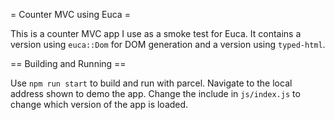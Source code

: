 = Counter MVC using Euca =

This is a counter MVC app I use as a smoke test for Euca. It contains a version
using `euca::Dom` for DOM generation and a version using `typed-html`.

== Building and Running ==

Use `npm run start` to build and run with parcel. Navigate to the local address
shown to demo the app. Change the include in `js/index.js` to change which
version of the app is loaded.

